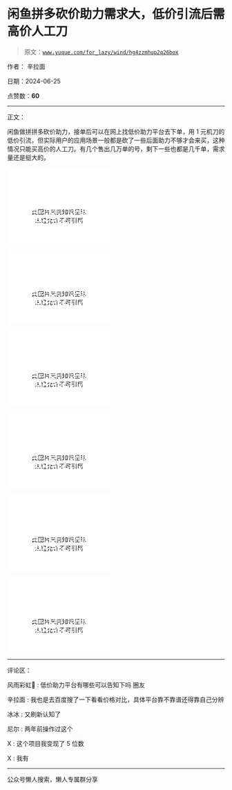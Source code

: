 # 闲鱼拼多砍价助力需求大，低价引流后需高价人工刀

> 原文：[`www.yuque.com/for_lazy/wind/hg4zzmhup2q26box`](https://www.yuque.com/for_lazy/wind/hg4zzmhup2q26box)

作者： 辛拉面

日期：2024-06-25

点赞数：**60**

* * *

正文：

闲鱼做拼拼多砍价助力，接单后可以在网上找低价助力平台去下单，用 1 元机刀的低价引流，但实际用户的应用场景一般都是砍了一些后面助力不够才会来买，这种情况只能买高价的人工刀。有几个售出几万单的号，剩下一些也都是几千单，需求量还是挺大的。

![](img/83ea9acc637f815206a749fdc9f85eb4.png "None")

![](img/f27b125d4511c02a233f0591e060f2a8.png "None")

![](img/8dc4e8fe88beeb3253b0f40cabdec3fa.png "None")

![](img/34c2c7d98e5339210be12ce54fd7fc92.png "None")

![](img/29d9d1bb3aac747a7cccb7c401d13b33.png "None")

![](img/f5ce1a601dcc2f65ea1905bb5c1bed11.png "None")

* * *

评论区：

风雨彩虹🌈 : 低价助力平台有哪些可以告知下吗 圈友

辛拉面 : 我也是去百度搜了一下看看价格对比，具体平台靠不靠谱还得靠自己分辨

冰冰 : 又刷新认知了

尼尔 : 两年前操作过这个

X : 这个项目我变现了 5 位数

X : 我有

* * *

公众号懒人搜索，懒人专属群分享